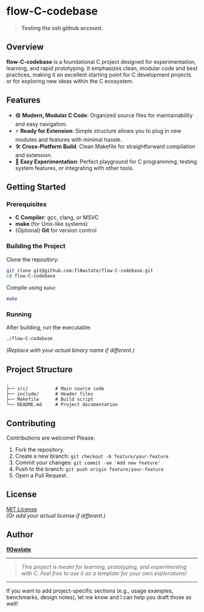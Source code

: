 # flow-C-codebase

> **Testing the ssh github account.**

## Overview

**flow-C-codebase** is a foundational C project designed for experimentation, learning, and rapid prototyping. It emphasizes clean, modular code and best practices, making it an excellent starting point for C development projects or for exploring new ideas within the C ecosystem.

## Features

- 🟢 **Modern, Modular C Code**: Organized source files for maintainability and easy navigation.
- ⚡ **Ready for Extension**: Simple structure allows you to plug in new modules and features with minimal hassle.
- 🛠️ **Cross-Platform Build**: Clean Makefile for straightforward compilation and extension.
- 🧪 **Easy Experimentation**: Perfect playground for C programming, testing system features, or integrating with other tools.

## Getting Started

### Prerequisites

- **C Compiler**: gcc, clang, or MSVC
- **make** (for Unix-like systems)
- (Optional) **Git** for version control

### Building the Project

Clone the repository:
```sh
git clone git@github.com:fl0wstate/flow-C-codebase.git
cd flow-C-codebase
```

Compile using `make`:
```sh
make
```

### Running

After building, run the executable:
```sh
./flow-C-codebase
```
*(Replace with your actual binary name if different.)*

## Project Structure

```text
.
├── src/          # Main source code
├── include/      # Header files
├── Makefile      # Build script
└── README.md     # Project documentation
```

## Contributing

Contributions are welcome! Please:

1. Fork the repository.
2. Create a new branch: `git checkout -b feature/your-feature`
3. Commit your changes: `git commit -am 'Add new feature'`
4. Push to the branch: `git push origin feature/your-feature`
5. Open a Pull Request.

## License

[MIT License](LICENSE)  
*(Or add your actual license if different.)*

## Author

**[fl0wstate](https://github.com/fl0wstate)**

---

> _This project is meant for learning, prototyping, and experimenting with C. Feel free to use it as a template for your own explorations!_

---

If you want to add project-specific sections (e.g., usage examples, benchmarks, design notes), let me know and I can help you draft those as well!
